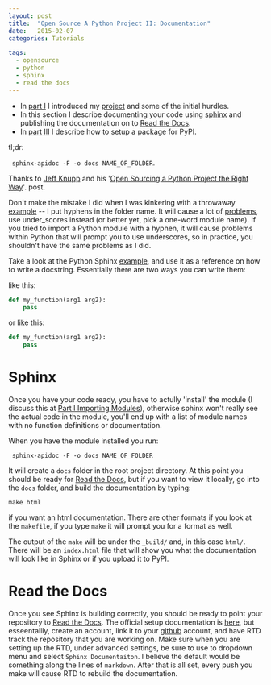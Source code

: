 ```yaml
---
layout: post
title:  "Open Source A Python Project II: Documentation"
date:   2015-02-07
categories: Tutorials

tags:
  - opensource
  - python
  - sphinx
  - read the docs
---
```


- In [part I]() I introduced my [project]() and some of the initial hurdles.
- In this section I describe documenting your code using [sphinx]() and
publishing the documentation on to [Read the Docs]().
- In [part III]() I describe how to setup a package for PyPI.

tl;dr:

` sphinx-apidoc -F -o docs NAME_OF_FOLDER`.

Thanks to [Jeff Knupp](http://www.jeffknupp.com/) and his 
'[Open Sourcing a Python Project the Right Way](http://www.jeffknupp.com/blog/2013/08/16/open-sourcing-a-python-project-the-right-way/)'.
post.

Don't make the mistake I did when
I was kinkering with a throwaway [example]() -- I put hyphens in the folder
name.  It will cause a lot of [problems](), use under_scores instead (or
better yet, pick a one-word module name).
If you tried to import a Python module with a hyphen,
it will cause problems within Python that will prompt you to use underscores,
so in practice, you shouldn't have the same problems as I did.

Take a look at the Python Sphinx [example](), and use it as a reference
on how to write a docstring.  Essentially there are two ways you can write them:

like this:

```python
def my_function(arg1 arg2):
	pass
```

or like this:
```python
def my_function(arg1 arg2):
	pass
```

# Sphinx

Once you have your code ready, you have to actully 'install' the module (I
discuss this at [Part I Importing Modules]()), otherwise sphinx won't really
see the actual code in the module, you'll end up with a list of module names
with no function definitions or documentation.

When you have the module installed you run:

` sphinx-apidoc -F -o docs NAME_OF_FOLDER`

It will create a `docs` folder in the root project directory.  At this point
you should be ready for [Read the Docs](), but if you want to view it locally,
go into the `docs` folder, and build the documentation by typing:

`make html`

if you want an html documentation.  There are other formats if you look at the
`makefile`, if you type `make` it will prompt you for a format as well.

The output of the `make` will be under the `_build/` and, in this case `html/`.
There will be an `index.html` file that will show you what the documentation
will look like in Sphinx or if you upload it to PyPI.

# Read the Docs
Once you see Sphinx is building correctly, you should be ready to point your
repository to [Read the Docs]().  The official setup documentation is
[here](),
but esseentailly, create an account, link it to your
[github]() account,
and have RTD track the repository that you are working on.
Make sure when you are setting up the RTD, under advanced settings, be sure
to use to dropdown menu and select `Sphinx Documentaiton`.  I believe the
default would be something along the lines of `markdown`.
After that is all set, every push you make will cause RTD to rebuild the
documentation.
